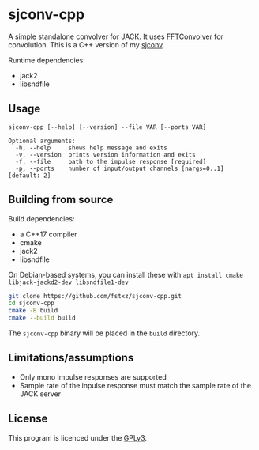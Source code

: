 # sjconv-cpp

A simple standalone convolver for JACK. It uses [FFTConvolver](https://github.com/HiFi-LoFi/FFTConvolver) for convolution. This is a C++ version of my [sjconv](https://github.com/fstxz/sjconv).

Runtime dependencies:
  - jack2
  - libsndfile

## Usage
```
sjconv-cpp [--help] [--version] --file VAR [--ports VAR]

Optional arguments:
  -h, --help     shows help message and exits
  -v, --version  prints version information and exits
  -f, --file     path to the impulse response [required]
  -p, --ports    number of input/output channels [nargs=0..1] [default: 2]
```

## Building from source

Build dependencies:
  - a C++17 compiler
  - cmake
  - jack2
  - libsndfile

On Debian-based systems, you can install these with `apt install cmake libjack-jackd2-dev libsndfile1-dev`

```sh
git clone https://github.com/fstxz/sjconv-cpp.git
cd sjconv-cpp
cmake -B build
cmake --build build
```

The `sjconv-cpp` binary will be placed in the `build` directory.

## Limitations/assumptions

* Only mono impulse responses are supported
* Sample rate of the inpulse response must match the sample rate of the JACK server

## License

This program is licenced under the [GPLv3](https://github.com/fstxz/sjconv-cpp/blob/master/LICENSE.txt).
